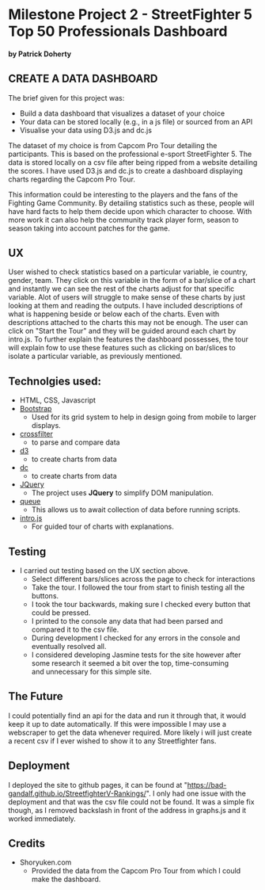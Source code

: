 # Milestone Project 2 - StreetFighter 5 Top 50 Professionals Dashboard
#### by Patrick Doherty

## CREATE A DATA DASHBOARD

The brief given for this project was:
- Build a data dashboard that visualizes a dataset of your choice
- Your data can be stored locally (e.g., in a js file) or sourced from an API
- Visualise your data using D3.js and dc.js
 
The dataset of my choice is from Capcom Pro Tour detailing the participants. This is based on the 
professional e-sport StreetFighter 5.
The data is stored locally on a csv file after being ripped from a website detailing the scores. 
I have used D3.js and dc.js to create a dashboard displaying charts regarding the Capcom Pro Tour. 

This information could be interesting to the players and the fans of the Fighting Game Community. By detailing
statistics such as these, people will have hard facts to help them decide upon which character to choose.
With more work it can also help the community track player form, season to season taking into account patches
for the game.

## UX

User wished to check statistics based on a particular variable, ie country, gender, team. They click on this 
variable in the form of a bar/slice of a chart and instantly we can see the rest of the charts adjust for that 
specific variable. 
Alot of users will struggle to make sense of these charts by just looking at them and reading the outputs. I have
included descriptions of what is happening beside or below each of the charts.
Even with descriptions attached to the charts this may not be enough. The user can click on "Start the Tour" and
they will be guided around each chart by intro.js. To further explain the features the dashboard possesses,
the tour will explain fow to use these features such as clicking on bar/slices to isolate a particular variable,
as previously mentioned.


## Technolgies used:

- HTML, CSS, Javascript 
- [Bootstrap](https://getbootstrap.com/)
    - Used for its grid system to help in design going from mobile to larger displays.
- [crossfilter](https://github.com/crossfilter/crossfilter)
    - to parse and compare data
- [d3](https://d3js.org/)
    - to create charts from data
- [dc](https://dc-js.github.io/dc.js/)
    - to create charts from data
- [JQuery](https://jquery.com)
    - The project uses **JQuery** to simplify DOM manipulation.
- [queue](https://github.com/d3/d3-queue)
    - This allows us to await collection of data before running scripts.
- [intro.js](https://github.com/usablica/intro.js)
    - For guided tour of charts with explanations.

## Testing

- I carried out testing based on the UX section above. 
    - Select different bars/slices across the page to check for interactions
    - Take the tour. I followed the tour from start to finish testing all the buttons.
    - I took the tour backwards, making sure I checked every button that could be pressed.
    - I printed to the console any data that had been parsed and compared it to the csv file.
    - During development I checked for any errors in the console and eventually resolved all.
    - I considered developing Jasmine tests for the site however after some research it seemed a bit over the top, time-consuming  
      and unnecessary for this simple site.
    


## The Future

I could potentially find an api for the data and run it through that, it would keep it up to date automatically.
If this were impossible I may use a webscraper to get the data whenever required.
More likely i will just create a recent csv if I ever wished to show it to any Streetfighter fans. 

## Deployment
I deployed the site to github pages, it can be found at "https://bad-gandalf.github.io/StreetfighterV-Rankings/". I only had one issue
with the deployment and that was the csv file could not be found. It was a simple fix though, as I removed backslash in front of the
address in graphs.js and it worked immediately. 


## Credits
- Shoryuken.com 
    - Provided the data from the Capcom Pro Tour from which I could make the dashboard. 

